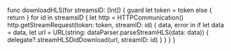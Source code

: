  func downloadHLS(for streamsID: [Int]) {
 guard let token = token
 else { return }
 for id in streamsID {
 let http = HTTPCommunication()
 http.getStreamRequest(token: token, streamID: id) { data, error in
 if let data = data, let url = URL(string: dataParser.parseStreamHLS(dаta: data)) {
 delegate?.streamHLSDidDownload(url, streamID: id)
 }
 }
 }
 }